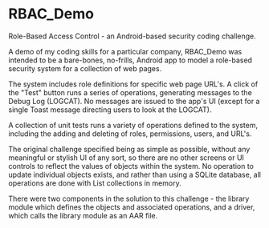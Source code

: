 # RBAC_Demo
 Role-Based Access Control - an Android-based security coding challenge.

A demo of my coding skills for a particular company, RBAC_Demo was intended to be a bare-bones, no-frills, Android app to model a role-based security system for a collection of web pages. 

The system includes role definitions for specific web page URL's. A click of the "Test" button runs a series of operations, generating messages to the Debug Log (LOGCAT). No messages are issued to the app's UI (except for a single Toast message directing users to look at the LOGCAT).

A collection of unit tests runs a variety of operations defined to the system, including the adding and deleting of roles, permissions, users, and URL's. 

The original challenge specified being as simple as possible, without any meaningful or stylish UI of any sort, so there are no other screens or UI controls to reflect the values of objects within the system. No operation to update individual objects exists, and rather than using a SQLite database, all operations are done with List collections in memory.

There were two components in the solution to this challenge - the library module which defines the objects and associated operations, and a driver, which calls the library module as an AAR file.
